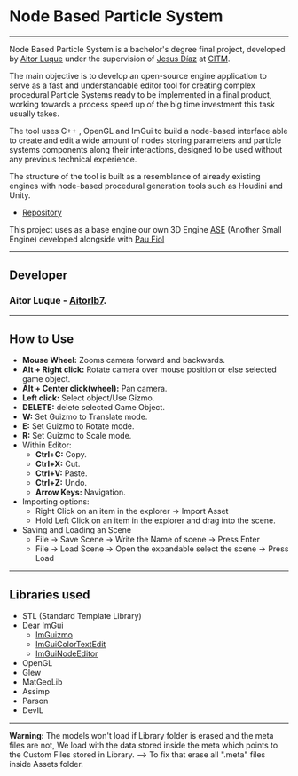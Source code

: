 # Node Based Particle System
**** 
Node Based Particle System is a bachelor's degree final project, developed by [Aitor Luque](<https://github.com/Aitorlb7>) under the supervision of [Jesus Díaz](<https://www.linkedin.com/in/jesusdz/>) at [CITM](<https://www.citm.upc.edu/>).

The main objective is to develop an open-source engine application to serve as a
fast and understandable editor tool for creating complex procedural Particle Systems
ready to be implemented in a final product, working towards a process speed up of the
big time investment this task usually takes.

The tool uses C++ , OpenGL and ImGui to build a node-based interface able to create
and edit a wide amount of nodes storing parameters and particle systems components
along their interactions, designed to be used without any previous technical
experience.

The structure of the tool is built as a resemblance of already existing engines with
node-based procedural generation tools such as Houdini and Unity.

* [Repository](https://github.com/Aitorlb7/Node_Based_Particle_System)

This project uses as a base engine our own 3D Engine [ASE](<https://github.com/paufiol/AnotherSmallEngine>) (Another Small Engine) developed alongside with [Pau Fiol](<https://github.com/paufiol>)

****
## Developer
### Aitor Luque - [Aitorlb7](<https://github.com/Aitorlb7>).

****
## How to Use
* **Mouse Wheel:** Zooms camera forward and backwards.
* **Alt + Right click:** Rotate camera over mouse position or else selected game object.
* **Alt + Center click(wheel):** Pan camera.
* **Left click:** Select object/Use Gizmo.
* **DELETE:** delete selected Game Object.
* **W:** Set Guizmo to Translate mode.
* **E:** Set Guizmo to Rotate mode.
* **R:** Set Guizmo to Scale mode.
* Within Editor:
  * **Ctrl+C:** Copy.
  * **Ctrl+X:** Cut.
  * **Ctrl+V:** Paste.
  * **Ctrl+Z:** Undo.
  * **Arrow Keys:** Navigation.
* Importing options:
  * Right Click on an item in the explorer -> Import Asset
  * Hold Left Click on an item in the explorer and drag into the scene.
* Saving and Loading an Scene
  * File -> Save Scene -> Write the Name of scene -> Press Enter
  * File -> Load Scene -> Open the expandable select the scene -> Press Load

****
## Libraries used
* STL (Standard Template Library)
* Dear ImGui
    * [ImGuizmo](https://github.com/CedricGuillemet/ImGuizmo)
    * [ImGuiColorTextEdit](https://github.com/BalazsJako/ImGuiColorTextEdit)
    * [ImGuiNodeEditor](https://github.com/thedmd/imgui-node-editor)
* OpenGL 
* Glew 
* MatGeoLib
* Assimp
* Parson
* DevIL
****

**Warning:** The models won't load if Library folder is erased and the meta files are not, We load with the data stored inside the meta which points to the Custom Files stored in Library. --> To fix that erase all ".meta" files inside Assets folder.
